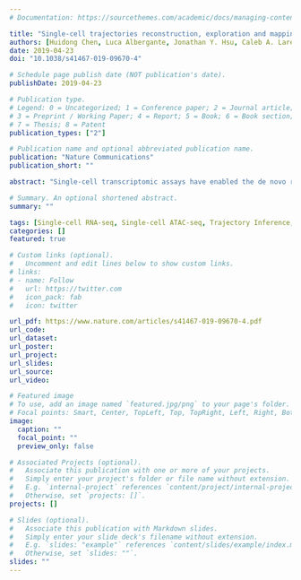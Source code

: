 ```yaml
---
# Documentation: https://sourcethemes.com/academic/docs/managing-content/

title: "Single-cell trajectories reconstruction, exploration and mapping of omics data with STREAM"
authors: [Huidong Chen, Luca Albergante, Jonathan Y. Hsu, Caleb A. Lareau, Giosuè Lo Bosco, Jihong Guan, Shuigeng Zhou, Alexander N. Gorban, Daniel E. Bauer, Martin J. Aryee, David M. Langenau, Andrei Zinovyev, Jason D. Buenrostro, Guo-Cheng Yuan & Luca Pinello]
date: 2019-04-23
doi: "10.1038/s41467-019-09670-4"

# Schedule page publish date (NOT publication's date).
publishDate: 2019-04-23

# Publication type.
# Legend: 0 = Uncategorized; 1 = Conference paper; 2 = Journal article;
# 3 = Preprint / Working Paper; 4 = Report; 5 = Book; 6 = Book section;
# 7 = Thesis; 8 = Patent
publication_types: ["2"]

# Publication name and optional abbreviated publication name.
publication: "Nature Communications"
publication_short: ""

abstract: "Single-cell transcriptomic assays have enabled the de novo reconstruction of lineage differ- entiation trajectories, along with the characterization of cellular heterogeneity and state transitions. Several methods have been developed for reconstructing developmental trajec- tories from single-cell transcriptomic data, but efforts on analyzing single-cell epigenomic data and on trajectory visualization remain limited. Here we present STREAM, an interactive pipeline capable of disentangling and visualizing complex branching trajectories from both single-cell transcriptomic and epigenomic data. We have tested STREAM on several syn- thetic and real datasets generated with different single-cell technologies. We further demonstrate its utility for understanding myoblast differentiation and disentangling known heterogeneity in hematopoiesis for different organisms. STREAM is an open-source software package."

# Summary. An optional shortened abstract.
summary: ""

tags: [Single-cell RNA-seq, Single-cell ATAC-seq, Trajectory Inference, Principal Graph, Visualization, Epigenomic]
categories: []
featured: true

# Custom links (optional).
#   Uncomment and edit lines below to show custom links.
# links:
# - name: Follow
#   url: https://twitter.com
#   icon_pack: fab
#   icon: twitter

url_pdf: https://www.nature.com/articles/s41467-019-09670-4.pdf
url_code:
url_dataset:
url_poster:
url_project:
url_slides:
url_source:
url_video:

# Featured image
# To use, add an image named `featured.jpg/png` to your page's folder. 
# Focal points: Smart, Center, TopLeft, Top, TopRight, Left, Right, BottomLeft, Bottom, BottomRight.
image:
  caption: ""
  focal_point: ""
  preview_only: false

# Associated Projects (optional).
#   Associate this publication with one or more of your projects.
#   Simply enter your project's folder or file name without extension.
#   E.g. `internal-project` references `content/project/internal-project/index.md`.
#   Otherwise, set `projects: []`.
projects: []

# Slides (optional).
#   Associate this publication with Markdown slides.
#   Simply enter your slide deck's filename without extension.
#   E.g. `slides: "example"` references `content/slides/example/index.md`.
#   Otherwise, set `slides: ""`.
slides: ""
---
```

